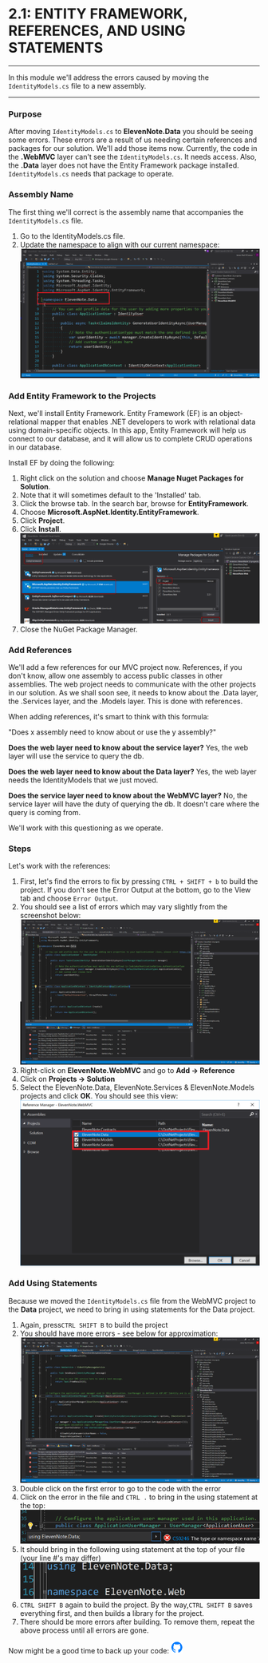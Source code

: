 # 2.1: ENTITY FRAMEWORK, REFERENCES, AND USING STATEMENTS
---
In this module we'll address the errors caused by moving the `IdentityModels.cs` file to a new assembly. 

<hr>

### Purpose
After moving `IdentityModels.cs` to **ElevenNote.Data** you should be seeing some errors. These errors are a result of us needing certain references and packages for our solution. We'll add those items now. Currently, the code in the **.WebMVC** layer can't see the `IdentityModels.cs`. It needs access. Also, the **.Data** layer does not have the Entity Framework package installed. `IdentityModels.cs` needs that package to operate.

### Assembly Name
The first thing we'll correct is the assembly name that accompanies the `IdentityModels.cs` file.

1. Go to the IdentityModels.cs file.
2. Update the namespace to align with our current namespace:
![namespace](../assets/2.1-namespace.png)

### Add Entity Framework to the Projects
Next, we'll install Entity Framework. Entity Framework (EF) is an object-relational mapper that enables .NET developers to work with relational data using domain-specific objects. In this app, Entity Framework will help us connect to our database, and it will allow us to complete CRUD operations in our database. 

Install EF by doing the following:

1. Right click on the solution and choose **Manage Nuget Packages for Solution**.
2. Note that it will sometimes default to the 'Installed' tab. 
3. Click the browse tab. In the search bar, browse for **EntityFramework**.
3. Choose **Microsoft.AspNet.Identity.EntityFramework**.
4. Click **Project**.
5. Click **Install**.
![EntityFramework](../assets/2.1-A.png)
6. Close the NuGet Package Manager.

### Add References
We'll add a few references for our MVC project now. References, if you don't know, allow one assembly to access public classes in other assemblies. The web project needs to communicate with the other projects in our solution. As we shall soon see, it needs to know about the .Data layer, the .Services layer, and the .Models layer. This is done with references.

When adding references, it's smart to think with this formula:

"Does x assembly need to know about or use the y assembly?"

**Does the web layer need to know about the service layer?**
Yes, the web layer will use the service to query the db.

**Does the web layer need to know about the Data layer?**
Yes, the web layer needs the IdentityModels that we just moved.

**Does the service layer need to know about the WebMVC layer?**
No, the service layer will have the duty of querying the db. It doesn't care where the query is coming from.

We'll work with this questioning as we operate.

### Steps
Let's work with the references:
1. First, let's find the errors to fix by pressing `CTRL + SHIFT + b` to build the project. If you don't see the Error Output at the bottom, go to the View tab and choose `Error Output`.
2. You should see a list of errors which may vary slightly from the screenshot below:
![Reference Errors](../assets/2.1-B.png)
3. Right-click on **ElevenNote.WebMVC** and go to **Add -> Reference**
4. Click on **Projects -> Solution**
5. Select the ElevenNote.Data, ElevenNote.Services & ElevenNote.Models projects and click **OK**. You should see this view:
![Add References](../assets/2.1-web-references.PNG)

### Add Using Statements
Because we moved the `IdentityModels.cs` file from the WebMVC project to the **Data** project, we need to bring in using statements for the Data project.

1. Again, press`CTRL SHIFT B` to build the project
2. You should have more errors - see below for approximation:
![Using Statement Errors](../assets/2.1-D.png)
3. Double click on the first error to go to the code with the error
4. Click on the error in the file and `CTRL .` to bring in the using statement at the top:
![CTRL .](../assets/2.1-E.png)
5. It should bring in the following using statement at the top of your file (your line #'s may differ)
![Using Statement](../assets/2.1-F.png)
6. `CTRL SHIFT B` again to build the project. By the way,`CTRL SHIFT B` saves everything first, and then builds a library for the project.
7. There should be more errors after building. To remove them, repeat the above process until all errors are gone.

Now might be a good time to back up your code: 
![Git](../assets/devicons_github_badge.png)


